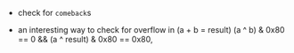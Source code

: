 - check for `comeback`s


- an interesting way to check for overflow in (a + b = result) (a ^ b) & 0x80 == 0 && (a ^ result) & 0x80 == 0x80,

